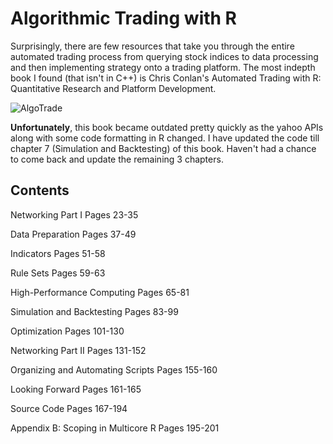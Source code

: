 # Algorithmic Trading with R

Surprisingly, there are few resources that take you through the entire automated trading process from querying stock indices to data processing and then implementing strategy onto a trading platform. The most indepth book I found (that isn't in C++) is Chris Conlan's Automated Trading with R: Quantitative Research and Platform Development. 

![AlgoTrade](https://images-na.ssl-images-amazon.com/images/I/41fubq1c4nL._SX348_BO1,204,203,200_.jpg)

**Unfortunately**, this book became outdated pretty quickly as the yahoo APIs along with some code formatting in R changed. I have updated the code till chapter 7 (Simulation and Backtesting) of this book. Haven't had a chance to come back and update the remaining 3 chapters. 

## Contents

Networking Part I
Pages 23-35

Data Preparation
Pages 37-49

Indicators
Pages 51-58

Rule Sets
Pages 59-63

High-Performance Computing
Pages 65-81

Simulation and Backtesting
Pages 83-99

Optimization
Pages 101-130

Networking Part II
Pages 131-152

Organizing and Automating Scripts
Pages 155-160

Looking Forward
Pages 161-165

Source Code
Pages 167-194

Appendix B: Scoping in Multicore R
Pages 195-201
